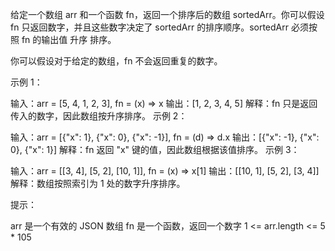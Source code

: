 给定一个数组 arr 和一个函数 fn，返回一个排序后的数组 sortedArr。你可以假设 fn 只返回数字，并且这些数字决定了 sortedArr 的排序顺序。sortedArr 必须按照 fn 的输出值 升序 排序。

你可以假设对于给定的数组，fn 不会返回重复的数字。

示例 1：

输入：arr = [5, 4, 1, 2, 3], fn = (x) => x
输出：[1, 2, 3, 4, 5]
解释：fn 只是返回传入的数字，因此数组按升序排序。
示例 2：

输入：arr = [{"x": 1}, {"x": 0}, {"x": -1}], fn = (d) => d.x
输出：[{"x": -1}, {"x": 0}, {"x": 1}]
解释：fn 返回 "x" 键的值，因此数组根据该值排序。
示例 3：

输入：arr = [[3, 4], [5, 2], [10, 1]], fn = (x) => x[1]
输出：[[10, 1], [5, 2], [3, 4]]
解释：数组按照索引为 1 处的数字升序排序。

提示：

arr 是一个有效的 JSON 数组
fn 是一个函数，返回一个数字
1 <= arr.length <= 5 \* 105
